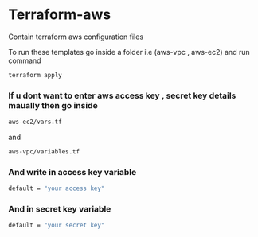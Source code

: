 # Terraform-aws
Contain terraform aws configuration files

To run these templates go inside a folder i.e (aws-vpc , aws-ec2) and run command

```bash
terraform apply
```

### If u dont want to enter aws access key , secret key details maually then go inside 
```bash
aws-ec2/vars.tf
```
and
```bash
aws-vpc/variables.tf
```
### And write in access key variable 
```bash
default = "your access key"
```
### And in secret key variable 
```bash
default = "your secret key"
```
